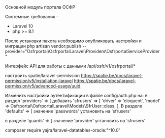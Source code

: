 Основной модуль портала ОСФР

Системные требования -

* Laravel 10
* php >= 8.1

После установки пакета необходимо опубликовать настройки и миграции
php artisan vendor:publish --provider="Osfrportal\OsfrportalLaravel\Providers\OsfrportalServiceProvider\"

Интерфейс API для работы с данными
/api/osfr/v1/osfrportal/*

настроить spatie/laravel-permission
<https://spatie.be/docs/laravel-permission/v5/installation-laravel>
<https://spatie.be/docs/laravel-permission/v5/advanced-usage/uuid>

Изменить настройки аутентификации в файле config/auth.php на:
в раздел
'providers' => [
добавить
'sfrusers' => [
            'driver' => 'eloquent',
            'model' => Osfrportal\OsfrportalLaravel\Models\SfrUser::class,
        ],
В разделе
'defaults' => [
значение 'passwords' установить на 'sfrusers'

в разделе 'guards' => [
значение 'provider' установить на 'sfrusers'

composer require yajra/laravel-datatables-oracle:"^10.0"

